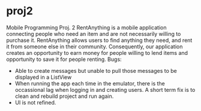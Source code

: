 # proj2
Mobile Programming Proj. 2
RentAnything is a mobile application connecting people who need an item and are not necessarily willing to purchase it. RentAnything allows users to find anything they need, and rent it from someone else in their community. Consequently, our application creates an opportunity to earn money for people willing to lend items and opportunity to save it for people renting.
Bugs:
- Able to create messages but unable to pull those messages to be displayed in a ListView
- When running the app each time in the emulator, there is the occassional lag when logging in and creating users. A short term fix is to clean and rebuild project and run again.
- UI is not refined.
